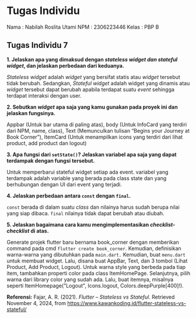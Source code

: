 # Tugas Individu 

Nama    : Nabilah Roslita Utami
NPM     : 2306223446
Kelas   : PBP B

## Tugas Individu 7

**1. Jelaskan apa yang dimaksud dengan *stateless widget dan stateful widget*, dan jelaskan perbedaan dari keduanya.**

*Stateless widget* adalah *widget* yang bersifat statis atau *widget* tersebut tidak berubah. Sedangkan, *Stateful widget* adalah widget yang dinamis atau *widget* tersebut dapat berubah apabila terdapat suatu *event* sehingga terdapat interaksi dengan user.

**2. Sebutkan *widget* apa saja yang kamu gunakan pada proyek ini dan jelaskan fungsinya.**

Appbar (Untuk bar utama di paling atas), body (Untuk InfoCard yang terdiri dari NPM, name, class), Text (Memunculkan tulisan “Begins your Journey at Book Corner”), ItemCard (Untuk menampilkan icons yang terdiri dari lihat product, add product dan logout)

**3. Apa fungsi dari `setState()`? Jelaskan variabel apa saja yang dapat terdampak dengan fungsi tersebut.**

Untuk memperbarui stateful widget setiap ada event. variabel yang terdampak adalah variable yang berada pada class state dan yang berhubungan dengan UI dari event yang terjadi.

**4. Jelaskan perbedaan antara `const` dengan `final`.**

`const` berada di dalam suatu *class* dan nilainya harus sudah berupa nilai yang siap dibaca. `final` nilainya tidak dapat berubah atau diubah.

**5. Jelaskan bagaimana cara kamu mengimplementasikan *checklist-checklist* di atas.**

Generate projek flutter baru bernama book_corner dengan memberikan command pada cmd `flutter create book_corner`.  Kemudian, definisikan warna-warna yang dibutuhkan pada `main.dart.`  Kemudian, buat `menu.dart` untuk membuat widget. Lalu, disana buat AppBar, Text, dan 3 tombol (Lihat Product, Add Product, Logout). Untuk warna style yang berbeda pada tiap item, tambahkan properti color pada class ItemHomePage. Selanjutnya, pilih warna dari library color yang sudah ada. Lalu, buat itemnya, misalnya seperti ItemHomepage("Logout", Icons.logout, Colors.deepPurple[400]!).

**Referensi:** Fajar, A. R. (2021). *Flutter – Stateless vs Stateful*. Retrieved November 4, 2024, from https://www.kawankoding.id/flutter-stateless-vs-stateful/